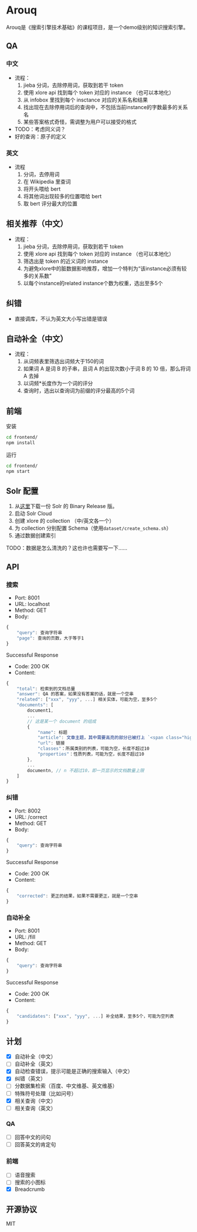 # Arouq

Arouq是《搜索引擎技术基础》的课程项目，是一个demo级别的知识搜索引擎。

## QA

### 中文
* 流程：
    1. jieba 分词，去除停用词，获取到若干 token
    2. 使用 xlore api 找到每个 token 对应的 instance （也可以本地化）
    3. 从 infobox 里找到每个 insctance 对应的关系名和结果
    4. 找出现在去除停用词后的查询中，不包括当前instance的字数最多的关系名
    5. 某些答案格式奇怪，需调整为用户可以接受的格式
* TODO：考虑同义词？ 
* 好的查询：原子的定义

### 英文
* 流程
    1. 分词，去停用词
    2. 在 Wikipedia 里查词
    3. 将开头喂给 bert
    4. 将其他词出现较多的位置喂给 bert
    5. 取 bert 评分最大的位置

## 相关推荐（中文）
* 流程：
    1. jieba 分词，去除停用词，获取到若干 token
    2. 使用 xlore api 找到每个 token 对应的 instance （也可以本地化）
    3. 筛选出是 token 的近义词的 instance
    4. 为避免xlore中的脏数据影响推荐，增加一个特判为“该instance必须有较多的关系数”
    5. 以每个instance的related instance个数为权重，选出至多5个

## 纠错
* 直接调库，不认为英文大小写出错是错误

## 自动补全（中文）
* 流程：
    1. 从词频表里筛选出词频大于150的词
    2. 如果词 A 是词 B 的子串，且词 A 的出现次数小于词 B 的 10 倍，那么将词 A 去掉
    3. 以词频\*长度作为一个词的评分
    4. 查询时，选出以查询词为前缀的评分最高的5个词

## 前端

安装
```bash
cd frontend/
npm install
```

运行
```bash
cd frontend/
npm start
```

## Solr 配置

1. 从[这里](https://lucene.apache.org/solr/downloads.html)下载一份 Solr 的 Binary Release 版。
2. 启动 Solr Cloud
3. 创建 xlore 的 collection （中/英文各一个）
4. 为 collection 分别配置 Schema（使用`dataset/create_schema.sh`）
5. 通过数据创建索引

TODO：数据是怎么清洗的？这也许也需要写一下……

## API
### 搜索
* Port: 8001
* URL: localhost
* Method: GET
* Body:
```javascript
{
    "query": 查询字符串
    "page": 查询的页数，大于等于1
}
```

Successful Response
* Code: 200 OK
* Content:
```javascript
{
    "total": 检索到的文档总量
    "answer": QA 的答案，如果没有答案的话，就是一个空串
    "related": ["xxx", "yyy", ...] 相关实体，可能为空，至多5个
    "documents": [
        document1,
        ...
        // 这是某一个 document 的组成
        {
            "name": 标题
            "article": 文章主题，其中需要高亮的部分已被打上 `<span class="highlight">...</span>` 的 tag
            "url": 链接
            "classes"：所属类别的列表，可能为空，长度不超过10
            "properties"：性质列表，可能为空，长度不超过10
        },
        ...
        documentn, // n 不超过10，即一页显示的文档数量上限
    ]
}
```

### 纠错
* Port: 8002
* URL: /correct
* Method: GET
* Body:
```javascript
{
    "query": 查询字符串
}
```

Successful Response
* Code: 200 OK
* Content:
```javascript
{
    "corrected": 更正的结果，如果不需要更正，就是一个空串
}
```

### 自动补全
* Port: 8001
* URL: /fill
* Method: GET
* Body:
```javascript
{
    "query": 查询字符串
}
```

Successful Response
* Code: 200 OK
* Content:
```javascript
{
    "candidates": ["xxx", "yyy", ...] 补全结果，至多5个，可能为空列表
}
```

## 计划

- [x] 自动补全（中文）
- [ ] 自动补全（英文）
- [x] 自动检查错误，提示可能是正确的搜索输入（中文）
- [x] 纠错（英文）
- [ ] 分数据集检索（百度、中文维基、英文维基）
- [ ] 特殊符号处理（比如问号）
- [x] 相关查询（中文）
- [ ] 相关查询（英文）

### QA

- [ ] 回答中文的问句
- [ ] 回答英文的肯定句

### 前端

- [ ] 语音搜索
- [ ] 搜索的小图标
- [x] Breadcrumb

## 开源协议

MIT